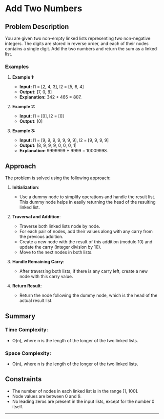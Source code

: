 
# Add Two Numbers

## Problem Description

You are given two non-empty linked lists representing two non-negative integers. The digits are stored in reverse order, and each of their nodes contains a single digit. Add the two numbers and return the sum as a linked list.

### Examples

1. **Example 1:**
   - **Input:** l1 = [2, 4, 3], l2 = [5, 6, 4]
   - **Output:** [7, 0, 8]
   - **Explanation:** 342 + 465 = 807.

2. **Example 2:**
   - **Input:** l1 = [0], l2 = [0]
   - **Output:** [0]

3. **Example 3:**
   - **Input:** l1 = [9, 9, 9, 9, 9, 9, 9], l2 = [9, 9, 9, 9]
   - **Output:** [8, 9, 9, 9, 0, 0, 0, 1]
   - **Explanation:** 9999999 + 9999 = 10009998.

## Approach

The problem is solved using the following approach:

1. **Initialization**:
   - Use a dummy node to simplify operations and handle the result list. This dummy node helps in easily returning the head of the resulting linked list.

2. **Traversal and Addition**:
   - Traverse both linked lists node by node.
   - For each pair of nodes, add their values along with any carry from the previous addition.
   - Create a new node with the result of this addition (modulo 10) and update the carry (integer division by 10).
   - Move to the next nodes in both lists.

3. **Handle Remaining Carry**:
   - After traversing both lists, if there is any carry left, create a new node with this carry value.

4. **Return Result**:
   - Return the node following the dummy node, which is the head of the actual result list.
   
## Summary

### Time Complexity: 
   - O(n), where n is the length of the longer of the two linked lists.
### Space Complexity: 
   - O(n), where n is the length of the longer of the two linked lists.

## Constraints

- The number of nodes in each linked list is in the range [1, 100].
- Node values are between 0 and 9.
- No leading zeros are present in the input lists, except for the number 0 itself.

---